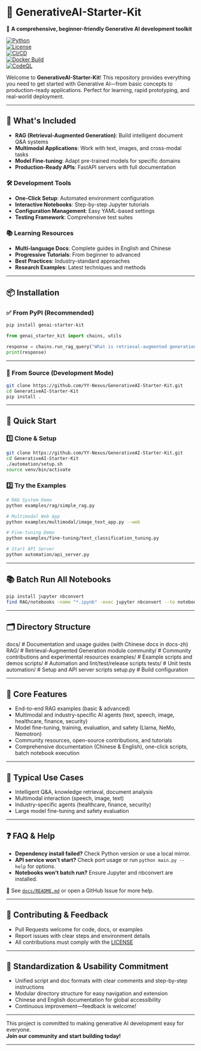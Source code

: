 # 🌟 GenerativeAI-Starter-Kit

🚀 **A comprehensive, beginner-friendly Generative AI development toolkit**

[![Python](https://img.shields.io/badge/Python-3.8+-blue.svg)](https://python.org)  
[![License](https://img.shields.io/badge/License-MIT-green.svg)](LICENSE)  
[![CI/CD](https://github.com/YY-Nexus/GenerativeAI-Starter-Kit/actions/workflows/ci-cd.yml/badge.svg)](https://github.com/YY-Nexus/GenerativeAI-Starter-Kit/actions/workflows/ci-cd.yml)  
[![Docker Build](https://github.com/YY-Nexus/GenerativeAI-Starter-Kit/actions/workflows/docker-build.yml/badge.svg)](https://github.com/YY-Nexus/GenerativeAI-Starter-Kit/actions/workflows/docker-build.yml)  
[![CodeQL](https://github.com/YY-Nexus/GenerativeAI-Starter-Kit/actions/workflows/codeql.yml/badge.svg)](https://github.com/YY-Nexus/GenerativeAI-Starter-Kit/actions/workflows/codeql.yml)

Welcome to **GenerativeAI-Starter-Kit**! This repository provides everything you need to get started with Generative AI—from basic concepts to production-ready applications. Perfect for learning, rapid prototyping, and real-world deployment.

---

## 🧠 What's Included

- **RAG (Retrieval-Augmented Generation)**: Build intelligent document Q&A systems
- **Multimodal Applications**: Work with text, images, and cross-modal tasks
- **Model Fine-tuning**: Adapt pre-trained models for specific domains
- **Production-Ready APIs**: FastAPI servers with full documentation

### 🛠️ Development Tools

- **One-Click Setup**: Automated environment configuration
- **Interactive Notebooks**: Step-by-step Jupyter tutorials
- **Configuration Management**: Easy YAML-based settings
- **Testing Framework**: Comprehensive test suites

### 📚 Learning Resources

- **Multi-language Docs**: Complete guides in English and Chinese
- **Progressive Tutorials**: From beginner to advanced
- **Best Practices**: Industry-standard approaches
- **Research Examples**: Latest techniques and methods

---

## 📦 Installation

### ✅ From PyPI (Recommended)

```bash
pip install genai-starter-kit
```

```python
from genai_starter_kit import chains, utils

response = chains.run_rag_query("What is retrieval-augmented generation?")
print(response)
```

---

### 🧪 From Source (Development Mode)

```bash
git clone https://github.com/YY-Nexus/GenerativeAI-Starter-Kit.git
cd GenerativeAI-Starter-Kit
pip install .
```

---

## 🚀 Quick Start

### 1️⃣ Clone & Setup

```bash
git clone https://github.com/YY-Nexus/GenerativeAI-Starter-Kit.git
cd GenerativeAI-Starter-Kit
./automation/setup.sh
source venv/bin/activate
```

### 2️⃣ Try the Examples

```bash
# RAG System Demo
python examples/rag/simple_rag.py

# Multimodal Web App
python examples/multimodal/image_text_app.py --web

# Fine-tuning Demo
python examples/fine-tuning/text_classification_tuning.py

# Start API Server
python automation/api_server.py
```

---

## 📚 Batch Run All Notebooks

```bash
pip install jupyter nbconvert
find RAG/notebooks -name "*.ipynb" -exec jupyter nbconvert --to notebook --execute --inplace {} \;
```

---

## 🗂️ Directory Structure

docs/                         # Documentation and usage guides (with Chinese docs in docs-zh)
RAG/                          # Retrieval-Augmented Generation module
community/                    # Community contributions and experimental resources
examples/                     # Example scripts and demos
scripts/                      # Automation and lint/test/release scripts
tests/                        # Unit tests
automation/                   # Setup and API server scripts
setup.py                      # Build configuration

---

## 🔧 Core Features

- End-to-end RAG examples (basic & advanced)
- Multimodal and industry-specific AI agents (text, speech, image, healthcare, finance, security)
- Model fine-tuning, training, evaluation, and safety (Llama, NeMo, Nemotron)
- Community resources, open-source contributions, and tutorials
- Comprehensive documentation (Chinese & English), one-click scripts, batch notebook execution

---

## 💼 Typical Use Cases

- Intelligent Q&A, knowledge retrieval, document analysis
- Multimodal interaction (speech, image, text)
- Industry-specific agents (healthcare, finance, security)
- Large model fine-tuning and safety evaluation

---

## ❓ FAQ & Help

- **Dependency install failed?** Check Python version or use a local mirror.
- **API service won't start?** Check port usage or run `python main.py --help` for options.
- **Notebooks won't batch run?** Ensure Jupyter and nbconvert are installed.

📖 See [`docs/README.md`](docs/README.md) or open a GitHub Issue for more help.

---

## 🤝 Contributing & Feedback

- Pull Requests welcome for code, docs, or examples
- Report issues with clear steps and environment details
- All contributions must comply with the [LICENSE](LICENSE)

---

## 📐 Standardization & Usability Commitment

- Unified script and doc formats with clear comments and step-by-step instructions
- Modular directory structure for easy navigation and extension
- Chinese and English documentation for global accessibility
- Continuous improvement—feedback is welcome!

---

This project is committed to making generative AI development easy for everyone.  
**Join our community and start building today!**

---
